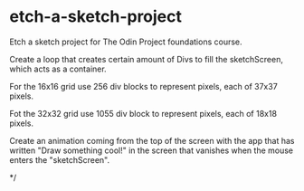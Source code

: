 # etch-a-sketch-project
Etch a sketch project for The Odin Project foundations course.

Create a loop that creates certain amount of Divs to fill
the sketchScreen, which acts as a container.

For the 16x16 grid use 256 div blocks to represent pixels, each of 37x37 pixels.

Fot the 32x32 grid use 1055 div block to represent pixels, each of 18x18 pixels.

Create an animation coming from the top of the screen with the app that has written "Draw something cool!" in the screen that vanishes when the mouse enters the "sketchScreen".


*/

